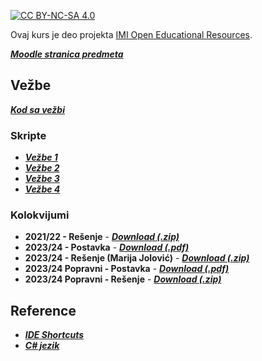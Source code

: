 [![CC BY-NC-SA 4.0][licence-shield]][licence]

Ovaj kurs je deo projekta [IMI Open Educational Resources](https://imioer.github.io).

[**_Moodle stranica predmeta_**](https://imi.pmf.kg.ac.rs/moodle/course/view.php?id=533)

## Vežbe

[**_Kod sa vežbi_**](kod-sa-vezbi/2023)

### Skripte
- [**_Vežbe 1_**](vezbe/01.md)
- [**_Vežbe 2_**](vezbe/02.md)
- [**_Vežbe 3_**](vezbe/03.md)
- [**_Vežbe 4_**](vezbe/04.md)

### Kolokvijumi
- **2021/22 - Rešenje** - [**_Download (.zip)_**](./kolokvijumi/reg-1-2021.zip)
- **2023/24 - Postavka** - [**_Download (.pdf)_**](./kolokvijumi/reg-2023-postavka.pdf)
- **2023/24 - Rešenje (Marija Jolović)** - [**_Download (.zip)_**](./kolokvijumi/reg-2023-marija.zip)
- **2023/24 Popravni - Postavka** - [**_Download (.pdf)_**](./kolokvijumi/pop-2023-postavka.pdf)
- **2023/24 Popravni - Rešenje** - [**_Download (.zip)_**](./kolokvijumi/pop-2023-resenje.zip)

## Reference

- [**_IDE Shortcuts_**](reference/ide/shortcuts.md)
- [**_C# jezik_**](reference/csharp)


[licence]: http://creativecommons.org/licenses/by-nc-sa/4.0/
[licence-shield]: https://img.shields.io/badge/License-CC%20BY--NC--SA%204.0-lightgrey.svg
